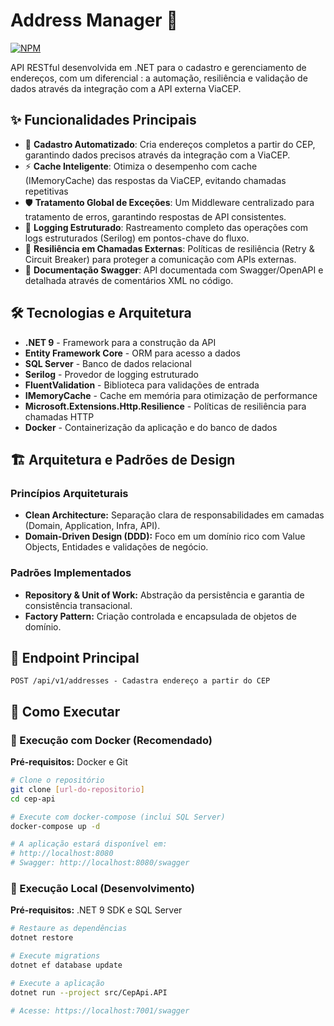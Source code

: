 # Address Manager 📍
[![NPM](https://img.shields.io/npm/l/react)](https://github.com/renansantosm/AddressManager/blob/master/LICENSE) 

API RESTful desenvolvida em .NET para o cadastro e gerenciamento de endereços, com um diferencial : a automação, resiliência e validação de dados através da integração com a API externa ViaCEP.

## ✨ Funcionalidades Principais
* 🔎 **Cadastro Automatizado**: Cria endereços completos a partir do CEP, garantindo dados precisos através da integração com a ViaCEP.
* ⚡ **Cache Inteligente**: Otimiza o desempenho com cache (IMemoryCache) das respostas da ViaCEP, evitando chamadas repetitivas
* 🛡️ **Tratamento Global de Exceções**: Um Middleware centralizado para tratamento de erros, garantindo respostas de API consistentes.
* 🔎 **Logging Estruturado**: Rastreamento completo das operações com logs estruturados (Serilog) em pontos-chave do fluxo.
* 🔄 **Resiliência em Chamadas Externas**: Políticas de resiliência (Retry & Circuit Breaker) para proteger a comunicação com APIs externas.
* 📖 **Documentação Swagger**: API documentada com Swagger/OpenAPI e detalhada através de comentários XML no código.

## 🛠️ Tecnologias e Arquitetura
* **.NET 9** - Framework para a construção da API
* **Entity Framework Core** - ORM para acesso a dados
* **SQL Server** - Banco de dados relacional
* **Serilog** - Provedor de logging estruturado
* **FluentValidation** - Biblioteca para validações de entrada
* **IMemoryCache** - Cache em memória para otimização de performance
* **Microsoft.Extensions.Http.Resilience** - Políticas de resiliência para chamadas HTTP
* **Docker** - Containerização da aplicação e do banco de dados

## 🏗️ Arquitetura e Padrões de Design

### Princípios Arquiteturais
- **Clean Architecture:** Separação clara de responsabilidades em camadas (Domain, Application, Infra, API).
- **Domain-Driven Design (DDD):** Foco em um domínio rico com Value Objects, Entidades e validações de negócio.

### Padrões Implementados
- **Repository & Unit of Work:** Abstração da persistência e garantia de consistência transacional.
- **Factory Pattern:** Criação controlada e encapsulada de objetos de domínio.

## 🔗 Endpoint Principal
```
POST /api/v1/addresses - Cadastra endereço a partir do CEP
```

## 🚀 Como Executar

### 🐳 Execução com Docker (Recomendado)
**Pré-requisitos:** Docker e Git

```bash
# Clone o repositório
git clone [url-do-repositorio]
cd cep-api

# Execute com docker-compose (inclui SQL Server)
docker-compose up -d

# A aplicação estará disponível em:
# http://localhost:8080
# Swagger: http://localhost:8080/swagger
```

### 🔧 Execução Local (Desenvolvimento)
**Pré-requisitos:** .NET 9 SDK e SQL Server

```bash
# Restaure as dependências
dotnet restore

# Execute migrations
dotnet ef database update

# Execute a aplicação
dotnet run --project src/CepApi.API

# Acesse: https://localhost:7001/swagger
```
